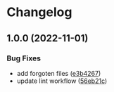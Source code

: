 # Changelog

## 1.0.0 (2022-11-01)


### Bug Fixes

* add forgoten files ([e3b4267](https://github.com/darkiiii/eclypse.ts/commit/e3b4267ba1016b8c21446f1712780f0943301778))
* update lint workflow ([56eb21c](https://github.com/darkiiii/eclypse.ts/commit/56eb21c2c4784a840e3b7dcc42b9155984adee30))
